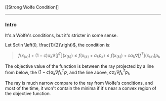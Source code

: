 [[Strong Wolfe Condition]]

---
### **Intro**

It's a Wolfe's conditions, but it's stricter in some sense. 


Let $c\in \left(0, \frac{1}{2}\right)$, the condition is: 

> $$
> f(x_{\langle k\rangle}) + (1 - c)\alpha_k \nabla[f^{T}](x_{\langle k\rangle}) \le 
> f(x_{\langle k\rangle} + \alpha_k p_k) \le f(x_{\langle k\rangle}) + 
> c \alpha_k \nabla[f^T](x_{\langle k\rangle}) p_k
> $$

The objective value of the function is between the ray projected by a line from below, the $(1 -c)\alpha_k\nabla f^T_k p$, and the line above, $c\alpha_k\nabla f^{T}_kp_k$

The ray is much narrow compare to the ray from Wolfe's conditions, and most of the time, it won't contain the minima if it's near a convex region of the objective function. 
